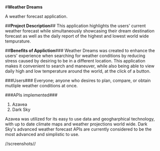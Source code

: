 
#**Weather Dreams**

A weather forecast application.


##**Project Description**##
This application highlights the users' current weather forecast while simultaneously showcasing their dream destination forecast as well as the daily report of the highest and lowest world wide tempurature. 

##**Benefits of Appliction**###
Weather Dreams was created to enhance the users' experience when searching for weather conditions by reducing stress caused by desiring to be in a different location. This application makes it convenient to search and maneuver, while also being able to view daily high and low temperature around the world, at the click of a button. 

###Users###
Everyone; anyone who desires to plan, compare, or obtain mutliple weather conditions at once. 

###APIs implemented###
1. Azavea
2. Dark Sky

Azavea was utilized for its easy to use data and geogharphical technology, with up to date climate maps and weather projections world wide. Dark Sky's advanced weather forecast APIs are currently considered to be the most advanced and simplistic to use.


//screenshots//




